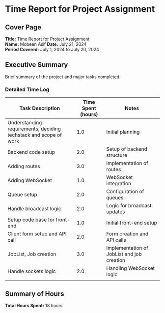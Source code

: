 # Time Report for Project Assignment

## Cover Page
**Title:** Time Report for Project Assignment  
**Name:** Mobeen Asif 
**Date:** July 21, 2024  
**Period Covered:** July 1, 2024 to July 20, 2024

## Executive Summary
Brief summary of the project and major tasks completed.

### Detailed Time Log

| **Task Description**                            | **Time Spent (hours)** | **Notes**                 |
|-------------------------------------------------|------------------------|---------------------------|
| Understanding requirements, deciding techstack and scope of work | 1.0                    | Initial planning          |
| Backend code setup                             | 2.0                    | Setup of backend structure|
| Adding routes                                  | 3.0                    | Implementation of routes  |
| Adding WebSocket                               | 1.0                    | WebSocket integration     |
| Queue setup                                    | 2.0                    | Configuration of queues   |
| Handle broadcast logic                         | 2.0                    | Logic for broadcast updates|
| Setup code base for front-end                  | 1.0                    | Initial front-end setup   |
| Client form setup and API call                 | 2.0                    | Form creation and API calls|
| JobList, Job creation                           | 3.0                    | Implementation of JobList and job creation |
| Handle sockets logic                           | 2.0                    | Handling WebSocket logic  |
        |

## Summary of Hours
**Total Hours Spent:** 18 hours
